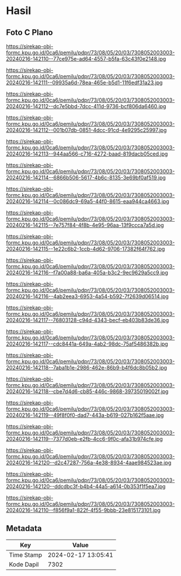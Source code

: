 # Hasil

## Foto C Plano

https://sirekap-obj-formc.kpu.go.id/0ca6/pemilu/pdpr/73/08/05/20/03/7308052003003-20240216-142110--77ce975e-ad64-4557-b5fa-63c43f0e2148.jpg

https://sirekap-obj-formc.kpu.go.id/0ca6/pemilu/pdpr/73/08/05/20/03/7308052003003-20240216-142111--09935a6d-78ea-465e-b5d1-11f6edf31a23.jpg

https://sirekap-obj-formc.kpu.go.id/0ca6/pemilu/pdpr/73/08/05/20/03/7308052003003-20240216-142112--dc7e5bbd-7dcc-411d-9736-bcf806da6460.jpg

https://sirekap-obj-formc.kpu.go.id/0ca6/pemilu/pdpr/73/08/05/20/03/7308052003003-20240216-142112--001b07db-0851-4dcc-91cd-4e9295c25997.jpg

https://sirekap-obj-formc.kpu.go.id/0ca6/pemilu/pdpr/73/08/05/20/03/7308052003003-20240216-142113--944aa566-c716-4272-baad-819dacb05ced.jpg

https://sirekap-obj-formc.kpu.go.id/0ca6/pemilu/pdpr/73/08/05/20/03/7308052003003-20240216-142114--6866b506-5617-4b6c-8135-3e69bf0af519.jpg

https://sirekap-obj-formc.kpu.go.id/0ca6/pemilu/pdpr/73/08/05/20/03/7308052003003-20240216-142114--0c086dc9-69a5-44f0-8615-eaa944ca4663.jpg

https://sirekap-obj-formc.kpu.go.id/0ca6/pemilu/pdpr/73/08/05/20/03/7308052003003-20240216-142115--7e757f84-4f8b-4e95-96aa-13f9ccca7a5d.jpg

https://sirekap-obj-formc.kpu.go.id/0ca6/pemilu/pdpr/73/08/05/20/03/7308052003003-20240216-142115--1e22c6b2-1ccb-4d62-9706-17382f64f762.jpg

https://sirekap-obj-formc.kpu.go.id/0ca6/pemilu/pdpr/73/08/05/20/03/7308052003003-20240216-142116--f7a00a88-ba6a-405a-b3c2-9ec9629a5cc9.jpg

https://sirekap-obj-formc.kpu.go.id/0ca6/pemilu/pdpr/73/08/05/20/03/7308052003003-20240216-142116--4ab2eea3-6953-4a54-b592-7f2639d06514.jpg

https://sirekap-obj-formc.kpu.go.id/0ca6/pemilu/pdpr/73/08/05/20/03/7308052003003-20240216-142117--76803128-c94d-4343-becf-eb403b83de36.jpg

https://sirekap-obj-formc.kpu.go.id/0ca6/pemilu/pdpr/73/08/05/20/03/7308052003003-20240216-142117--cdc8441a-649a-4ab2-98dc-75af5486382b.jpg

https://sirekap-obj-formc.kpu.go.id/0ca6/pemilu/pdpr/73/08/05/20/03/7308052003003-20240216-142118--7aba1b1e-2986-462e-86b9-b4f6dc8b05b2.jpg

https://sirekap-obj-formc.kpu.go.id/0ca6/pemilu/pdpr/73/08/05/20/03/7308052003003-20240216-142118--cbe7d4d6-cb85-446c-9868-39735019002f.jpg

https://sirekap-obj-formc.kpu.go.id/0ca6/pemilu/pdpr/73/08/05/20/03/7308052003003-20240216-142119--49f8f0f0-dad7-443a-b619-027b162f5aae.jpg

https://sirekap-obj-formc.kpu.go.id/0ca6/pemilu/pdpr/73/08/05/20/03/7308052003003-20240216-142119--7377d0eb-e2fb-4cc6-9f0c-afa31b974cfe.jpg

https://sirekap-obj-formc.kpu.go.id/0ca6/pemilu/pdpr/73/08/05/20/03/7308052003003-20240216-142120--d2c47287-756a-4e38-8934-4aae984523ae.jpg

https://sirekap-obj-formc.kpu.go.id/0ca6/pemilu/pdpr/73/08/05/20/03/7308052003003-20240216-142120--ddcdbc3f-b4b4-44a5-a614-0b353f1f5ea7.jpg

https://sirekap-obj-formc.kpu.go.id/0ca6/pemilu/pdpr/73/08/05/20/03/7308052003003-20240216-142110--f856f9a1-822f-4f55-9bbb-23e815173101.jpg


## Metadata

| Key        | Value               |
| ---------- | ------------------- |
| Time Stamp | 2024-02-17 13:05:41 |
| Kode Dapil | 7302                |



